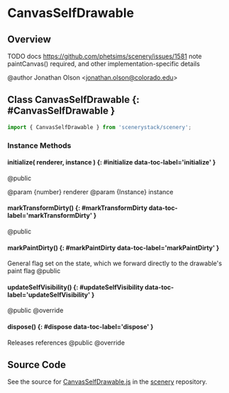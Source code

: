 # CanvasSelfDrawable

## Overview

TODO docs https://github.com/phetsims/scenery/issues/1581
  note paintCanvas() required, and other implementation-specific details

@author Jonathan Olson &lt;jonathan.olson@colorado.edu&gt;

## Class CanvasSelfDrawable {: #CanvasSelfDrawable }


```js
import { CanvasSelfDrawable } from 'scenerystack/scenery';
```
### Instance Methods

#### initialize( renderer, instance ) {: #initialize data-toc-label='initialize' }

@public

@param {number} renderer
@param {Instance} instance

#### markTransformDirty() {: #markTransformDirty data-toc-label='markTransformDirty' }

@public

#### markPaintDirty() {: #markPaintDirty data-toc-label='markPaintDirty' }

General flag set on the state, which we forward directly to the drawable's paint flag
@public

#### updateSelfVisibility() {: #updateSelfVisibility data-toc-label='updateSelfVisibility' }

@public
@override

#### dispose() {: #dispose data-toc-label='dispose' }

Releases references
@public
@override



## Source Code

See the source for [CanvasSelfDrawable.js](https://github.com/phetsims/scenery/blob/main/js/display/CanvasSelfDrawable.js) in the [scenery](https://github.com/phetsims/scenery) repository.
